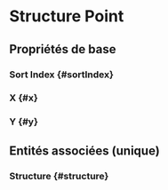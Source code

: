 #  Structure Point



## Propriétés de base

### Sort Index {#sortIndex}
        

### X {#x}
        

### Y {#y}
        


## Entités associées (unique)

### Structure {#structure}
        





<!--- THIS FILE IS GENERATED PLEASE DO NOT EDIT IT DIRECTLY --->
